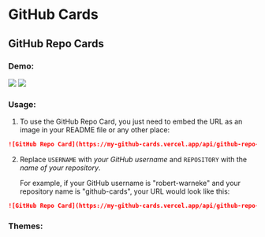 # GitHub Cards


## GitHub Repo Cards

### Demo:

![](https://my-github-cards.vercel.app/api/github-repo-card?user=robert-warneke&repo=github-cards&theme=light)
![](https://my-github-cards.vercel.app/api/github-repo-card?user=robert-warneke&repo=github-cards&theme=dark)

### Usage:

1. To use the GitHub Repo Card, you just need to embed the URL as an image in your README file or any other place:

```md
![GitHub Repo Card](https://my-github-cards.vercel.app/api/github-repo-card?user=USERNAME&repo=REPOSITORY)
```

2. Replace `USERNAME` with *your GitHub username* and `REPOSITORY` with the *name of your repository*.

    For example, if your GitHub username is "robert-warneke" and your repository name is "github-cards", your URL would look like this:

```md
![GitHub Repo Card](https://my-github-cards.vercel.app/api/github-repo-card?user=robert-warneke&repo=github-cards)
```

### Themes:
